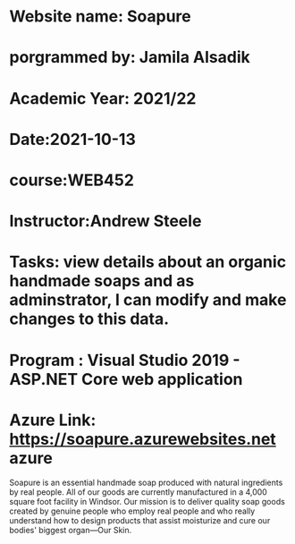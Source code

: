 Website name: Soapure
==================================================================================================================
porgrammed by: Jamila Alsadik
===================================================================================================================
Academic Year: 2021/22
===================================================================================================================
Date:2021-10-13
===================================================================================================================
course:WEB452
===================================================================================================================
Instructor:Andrew Steele
====================================================================================================================
Tasks: view details about an organic handmade soaps and as adminstrator, I can modify and make changes to this data.
=====================================================================================================================
Program : Visual Studio 2019 - ASP.NET Core web application
=====================================================================================================================
Azure Link: https://soapure.azurewebsites.net azure 
=============================================================================================================
Soapure is an essential handmade soap produced with natural ingredients by real people.
All of our goods are currently manufactured in a 4,000 square foot facility in Windsor. 
Our mission is to deliver quality soap goods created by genuine people who employ real people and who 
really understand how to design products that assist moisturize and cure our bodies' biggest organ—Our Skin.
